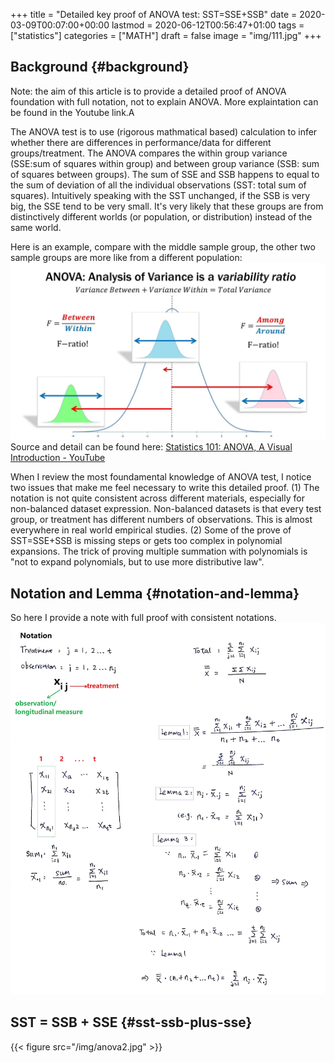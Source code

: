 +++
title = "Detailed key proof of ANOVA test: SST=SSE+SSB"
date = 2020-03-09T00:07:00+00:00
lastmod = 2020-06-12T00:56:47+01:00
tags = ["statistics"]
categories = ["MATH"]
draft = false
image = "img/111.jpg"
+++

## Background {#background}

Note: the aim of this article is to provide a detailed proof of ANOVA foundation with full notation,
not to explain ANOVA. More explaintation can be found in the Youtube link.A

The ANOVA test is to use (rigorous mathmatical based) calculation to infer
whether there are differences in performance/data for different groups/treatment.
The ANOVA compares the within group variance (SSE:sum of squares within group) and between group variance (SSB: sum of squares between groups). The sum of SSE and SSB happens to equal
to the sum of deviation of all the individual observations (SST: total sum of
squares). Intuitively speaking with the SST unchanged, if the SSB is very big, the SSE tend to be very small. It's
very likely that these groups are from distinctively different worlds (or
population, or distribution) instead of the same world.

Here is an example, compare with the middle sample group, the other two sample
groups are more like from a different population:
![](/img/anova3.jpg)
Source and detail can be found here: [Statistics 101: ANOVA, A Visual Introduction - YouTube](https://www.youtube.com/watch?v=0Vj2V2qRU10)

When I review the most foundamental knowledge of ANOVA test, I
notice two issues that make me feel necessary to write this detailed proof.
(1) The notation is not quite consistent across different materials,
especially for non-balanced dataset expression. Non-balanced datasets is that
every test group, or treatment has different numbers of observations. This is
almost everywhere in real world empirical studies.
(2)  Some of the prove of SST=SSE+SSB is missing steps or gets too complex in
polynomial expansions. The trick of proving multiple summation with polynomials
is "not to expand polynomials, but to use more distributive law".


## Notation and Lemma {#notation-and-lemma}

So here I provide a note with full proof with consistent notations.
![](/img/anova1.jpg)


## SST = SSB + SSE {#sst-ssb-plus-sse}

{{< figure src="/img/anova2.jpg" >}}
